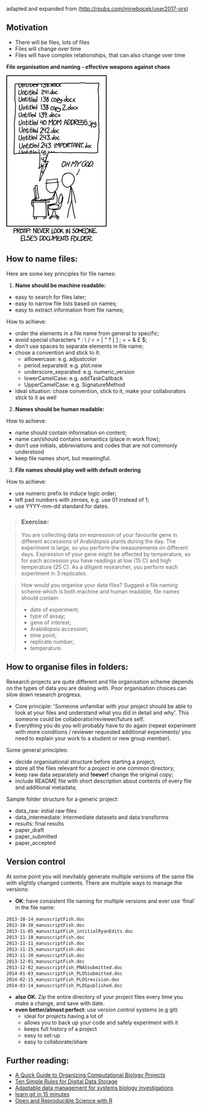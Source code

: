 adapted and expanded from (http://rpubs.com/minebocek/user2017-ors)

## Motivation

- There will be files, lots of files
- Files will change over time
- Files will have complex relationships, that can also change over time

**File organisation and naming - effective weapons against chaos**

![motivation](https://github.com/tavareshugo/slcu_r_course/blob/master/module01_data_and_files/xkcd_documents.png)

## How to name files:
Here are some key principles for file names:

1) **Name should be machine readable:**
  - easy to search for files later;
  - easy to narrow file lists based on names;
  - easy to extract information from file names;

How to achieve:

  - order the elements in a file name from general to specific;
  - avoid special characters  * : \ / < > | " ? [ ] ; = + & £ $;
  - don't use spaces to separate elements in file name;
  - chose a convention and stick to it:
    - alllowercase: e.g. adjustcolor
    - period.separated: e.g. plot.new
    - underscore_separated: e.g. numeric_version
    - lowerCamelCase: e.g. addTaskCallback
    - UpperCamelCase: e.g. SignatureMethod
  - ideal situation: chose convention, stick to it, make your collaborators stick
  to it as well  

2) **Names should be human readable:**

How to achieve:

  - name should contain information on content;
  - name can/should contains semantics (place in work flow);
  - don't use initials, abbreviations and codes that are not commonly understood  
  - keep file names short, but meaningful.

3) **File names should play well with default ordering**

How to achieve:
  - use numeric prefix to induce logic order;
  - left pad numbers with zeroes, e.g. use 01 instead of 1;
  - use YYYY-mm-dd standard for dates.

>### Exercise:

>You are collecting data on expression of your favourite gene in different
accessions of Arabidopsis plants during the day. The experiment is large, so you
perform the measurements on different days. Expression of your gene might be
affected by temperature, so for each accession you have readings at low (15 C)
and high temperature (25 C). As a diligent researcher, you perform each experiment
in 3 replicates.

>How would you organise your data files? Suggest a file naming scheme which is both machine and human readable, file names should contain:
>
> - date of experiment;
> - type of assay;
> - gene of interest;
> - Arabidopsis accession;
> - time point;
> - replicate number;
> - temperature.

## How to organise files in folders:

Research projects are quite different and file organisation scheme depends on the
types of data you are dealing with. Poor organisation choices can slow down research progress.

- Core principle: 'Someone unfamiliar with your project should be able to look at your files and understand what you did in detail and why'. This someone could be collaborator/reviewer/future self.
- Everything you do you will probably have to do again (repeat experiment with more conditions / reviewer requested additional experiments/ you need to explain your
 work to a student or new group member).

Some general principles:

- decide organisational structure before starting a project;
- store all the files relevant for a project in one common directory;
- keep raw data separately and **!never!** change the original copy;
- include README file with short description about contents of every file and additional
metadata;

Sample folder structure for a generic project:

- data_raw: initial raw files
- data_intermediate: intermediate datasets and data transforms
- results: final results
- paper_draft
- paper_submitted
- paper_accepted

## Version control
At some point you will inevitably generate multiple versions of the same file with
slightly changed contents. There are multiple ways to manage the versions:

- **OK**: have consistent file naming for multiple versions and ever use 'final' in
the file name:

```
2013-10-14_manuscriptFish.doc
2013-10-30_manuscriptFish.doc
2013-11-05_manusctiptFish_intitialRyanEdits.doc
2013-11-10_manuscriptFish.doc
2013-11-11_manuscriptFish.doc
2013-11-15_manuscriptFish.doc
2013-11-30_manuscriptFish.doc
2013-12-01_manuscriptFish.doc
2013-12-02_manuscriptFish_PNASsubmitted.doc
2014-01-03_manuscriptFish_PLOSsubmitted.doc
2014-02-15_manuscriptFish_PLOSrevision.doc
2014-03-14_manuscriptFish_PLOSpublished.doc
```

- **also OK**: Zip the entire directory of your project files every time you make
 a change, and save with date.
- **even better/almost perfect**: use version control systems (e.g git)
    - ideal for projects having a lot of
    - allows you to back up your code and safely experiment with it
    - keeps full history of a project
    - easy to set-up
    - easy to collaborate/share   

## Further reading:

- [A Quick Guide to Organizing Computational Biology Projects](http://journals.plos.org/ploscompbiol/article?id=10.1371/journal.pcbi.1000424)
- [Ten Simple Rules for Digital Data Storage](http://journals.plos.org/ploscompbiol/article?id=10.1371/journal.pcbi.1005097)
- [Adaptable data management for systems biology investigations](https://bmcbioinformatics.biomedcentral.com/track/pdf/10.1186/1471-2105-10-79?site=bmcbioinformatics.biomedcentral.com)
- [learn git in 15 minutes](https://try.github.io/levels/1/challenges/1)
- [Open and Reproducible Science with R](https://try.github.io/levels/1/challenges/1)
